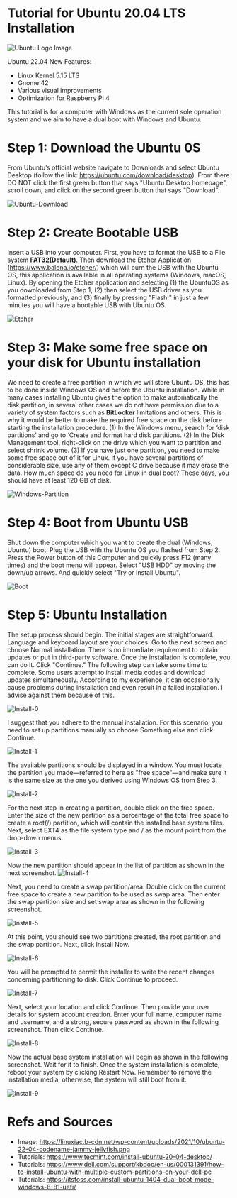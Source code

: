 # Tutorial for Ubuntu 20.04 LTS Installation 


![Ubuntu Logo Image](/images/Ubuntu-Logo.jpg "Ubuntu Logo Image")


Ubuntu 22.04 New Features:
- Linux Kernel 5.15 LTS
- Gnome 42 
- Various visual improvements
- Optimization for Raspberry Pi 4

This tutorial is for a computer with Windows as the current sole operation system and we aim to have a dual boot with Windows and Ubuntu.

# Step 1: Download the Ubuntu 0S

From Ubuntu’s official website navigate to Downloads and select Ubuntu Desktop (follow the link: https://ubuntu.com/download/desktop). From there DO NOT click the first green button that says "Ubuntu Desktop homepage", scroll down, and click on the second green button that says "Download".

![Ubuntu-Download](/images/Ubuntu-Download.jpg "Ubuntu-Download")


# Step 2: Create Bootable USB

Insert a USB into your computer. First, you have to format the USB to a File system **FAT32(Default)**. Then download the Etcher Application (https://www.balena.io/etcher/) which will burn the USB with the Ubuntu OS, this application is available in all operating systems (Windows, macOS, Linux). By opening the Etcher application and selecting (1) the UbuntuOS as you downloaded from Step 1, (2) then select the USB driver as you formatted previously, and (3) finally by pressing "Flash!" in just a few minutes you will have a bootable USB with Ubuntu OS.

![Etcher](/images/Etcher.jpg "Etcher")


# Step 3: Make some free space on your disk for Ubuntu installation

We need to create a free partition in which we will store Ubuntu OS, this has to be done inside Windows OS and before the Ubuntu installation. While in many cases installing Ubuntu gives the option to make automatically the disk partition, in several other cases we do not have permission due to a variety of system factors such as **BitLocker** limitations and others. This is why it would be better to make the required free space on the disk before starting the installation procedure. (1) In the Windows menu, search for ‘disk partitions’ and go to ‘Create and format hard disk partitions. (2) In the Disk Management tool, right-click on the drive which you want to partition and select shrink volume. (3) If you have just one partition, you need to make some free space out of it for Linux. If you have several partitions of considerable size, use any of them except C drive because it may erase the data. How much space do you need for Linux in dual boot? These days, you should have at least 120 GB of disk. 

![Windows-Partition](/images/Windows-Partition.jpg "Windows-Partition")

# Step 4: Boot from Ubuntu USB

Shut down the computer which you want to create the dual (Windows, Ubuntu) boot. Plug the USB with the Ubuntu OS you flashed from Step 2. Press the Power button of this Computer and quickly press F12 (many times) and the boot menu will appear. Select "USB HDD" by moving the down/up arrows. And quickly select "Try or Install Ubuntu".

![Boot](/images/Boot.jpg "Boot")

# Step 5: Ubuntu Installation 

The setup process should begin. The initial stages are straightforward. Language and keyboard layout are your choices. Go to the next screen and choose Normal installation. There is no immediate requirement to obtain updates or put in third-party software. Once the installation is complete, you can do it. Click "Continue." The following step can take some time to complete. Some users attempt to install media codes and download updates simultaneously. According to my experience, it can occasionally cause problems during installation and even result in a failed installation. I advise against them because of this.

![Install-0](/images/Install-0.jpg "Install-0")

I suggest that you adhere to the manual installation. For this scenario, you need to set up partitions manually so choose Something else and click Continue.

![Install-1](/images/Install-1.jpg "Install-1")

The available partitions should be displayed in a window. You must locate the partition you made—referred to here as "free space"—and make sure it is the same size as the one you derived using Windows OS from Step 3.

![Install-2](/images/Install-2.jpg "Install-2")

For the next step in creating a partition, double click on the free space. Enter the size of the new partition as a percentage of the total free space to create a root(/) partition, which will contain the installed base system files. Next, select EXT4 as the file system type and / as the mount point from the drop-down menus.

![Install-3](/images/Install-3.jpg "Install-3")

Now the new partition should appear in the list of partition as shown in the next screenshot.
![Install-4](/images/Install-4.jpg "Install-4")

Next, you need to create a swap partition/area. Double click on the current free space to create a new partition to be used as swap area. Then enter the swap partition size and set swap area as shown in the following screenshot.

![Install-5](/images/Install-5.jpg "Install-5")

At this point, you should see two partitions created, the root partition and the swap partition. Next, click Install Now.

![Install-6](/images/Install-6.jpg "Install-6")

You will be prompted to permit the installer to write the recent changes concerning partitioning to disk. Click Continue to proceed.

![Install-7](/images/Install-7.jpg "Install-7")

Next, select your location and click Continue. Then provide your user details for system account creation. Enter your full name, computer name and username, and a strong, secure password as shown in the following screenshot. Then click Continue.

![Install-8](/images/Install-8.jpg "Install-8")

Now the actual base system installation will begin as shown in the following screenshot. Wait for it to finish. Once the system installation is complete, reboot your system by clicking Restart Now. Remember to remove the installation media, otherwise, the system will still boot from it.

![Install-9](/images/Install-9.jpg "Install-9")


# Refs and Sources

- Image: https://linuxiac.b-cdn.net/wp-content/uploads/2021/10/ubuntu-22-04-codename-jammy-jellyfish.png
- Tutorials: https://www.tecmint.com/install-ubuntu-20-04-desktop/
- Tutorials: https://www.dell.com/support/kbdoc/en-us/000131391/how-to-install-ubuntu-with-multiple-custom-partitions-on-your-dell-pc
- Tutorials: https://itsfoss.com/install-ubuntu-1404-dual-boot-mode-windows-8-81-uefi/
